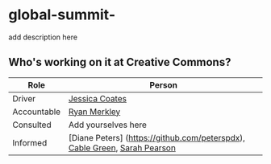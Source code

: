 # global-summit-
add description here

## Who's working on it at Creative Commons?

| Role  | Person |
| ------------- | ------------- |
| Driver  | [Jessica Coates](https://github.com/jessicacoates)  |
| Accountable  | [Ryan Merkley](https://github.com/ryanmerkley) |
| Consulted | Add yourselves here |
| Informed | [Diane Peters] (https://github.com/peterspdx), [Cable Green](https://github.com/cablegreen), [Sarah Pearson](https://github.com/sarahpearson) |
